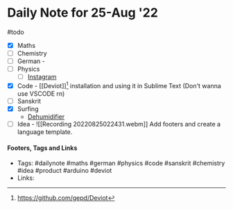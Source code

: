 # Daily Note for 25-Aug '22
#todo
- [x] Maths
- [ ] Chemistry
- [ ] German - 
- [ ] Physics
	- [ ] [Instagram](https://www.instagram.com/physics.infographics/)
- [x] Code - [[Deviot]][^1] installation and using it in Sublime Text (Don't wanna use VSCODE rn)
- [ ] Sanskrit
- [x] Surfing
	- [Dehumidifier](https://en.wikipedia.org/wiki/Dehumidifier)
- [ ] Idea -  ![[Recording 20220825022431.webm]]
Add footers and create a language template.

#### Footers, Tags and Links
- Tags: #dailynote #maths #german #physics #code #sanskrit #chemistry #idea #product #arduino #deviot 
- Links: 

[^1]:https://github.com/gepd/Deviot